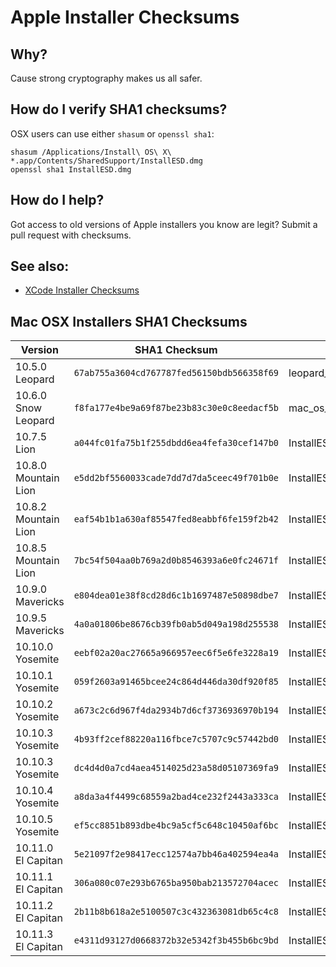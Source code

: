 # Apple Installer Checksums

## Why?

Cause strong cryptography makes us all safer.

## How do I verify SHA1 checksums?

OSX users can use either `shasum` or `openssl sha1`:

````
shasum /Applications/Install\ OS\ X\ *.app/Contents/SharedSupport/InstallESD.dmg
openssl sha1 InstallESD.dmg
````

## How do I help?

Got access to old versions of Apple installers you know are legit? Submit a pull request with checksums.

## See also:

* [XCode Installer Checksums](xcode.md)

## Mac OSX Installers SHA1 Checksums

| Version              | SHA1 Checksum                              | Filename                                 |
| ---------------------| ------------------------------------------ | ---------------------------------------- |
| 10.5.0 Leopard       | `67ab755a3604cd767787fed56150bdb566358f69` | leopard_9a581_userdvd.dmg`
| 10.6.0 Snow Leopard  | `f8fa177e4be9a69f87be23b83c30e0c8eedacf5b` | mac_os_x_v10.6_build_10a432_user_dvd.dmg
| 10.7.5 Lion          | `a044fc01fa75b1f255dbdd6ea4fefa30cef147b0` | InstallESD.dmg
| 10.8.0 Mountain Lion | `e5dd2bf5560033cade7dd7d7da5ceec49f701b0e` | InstallESD.dmg
| 10.8.2 Mountain Lion | `eaf54b1b1a630af85547fed8eabbf6fe159f2b42` | InstallESD.dmg
| 10.8.5 Mountain Lion | `7bc54f504aa0b769a2d0b8546393a6e0fc24671f` | InstallESD.dmg
| 10.9.0 Mavericks     | `e804dea01e38f8cd28d6c1b1697487e50898dbe7` | InstallESD.dmg
| 10.9.5 Mavericks     | `4a0a01806be8676cb39fb0ab5d049a198d255538` | InstallESD.dmg
| 10.10.0 Yosemite     | `eebf02a20ac27665a966957eec6f5e6fe3228a19` | InstallESD.dmg
| 10.10.1 Yosemite     | `059f2603a91465bcee24c864d446da30df920f85` | InstallESD.dmg
| 10.10.2 Yosemite     | `a673c2c6d967f4da2934b7d6cf3736936970b194` | InstallESD.dmg
| 10.10.3 Yosemite     | `4b93ff2cef88220a116fbce7c5707c9c57442bd0` | InstallESD.dmg
| 10.10.3 Yosemite     | `dc4d4d0a7cd4aea4514025d23a58d05107369fa9` | InstallESD.dmg
| 10.10.4 Yosemite     | `a8da3a4f4499c68559a2bad4ce232f2443a333ca` | InstallESD.dmg
| 10.10.5 Yosemite     | `ef5cc8851b893dbe4bc9a5cf5c648c10450af6bc` | InstallESD.dmg
| 10.11.0 El Capitan   | `5e21097f2e98417ecc12574a7bb46a402594ea4a` | InstallESD.dmg
| 10.11.1 El Capitan   | `306a080c07e293b6765ba950bab213572704acec` | InstallESD.dmg
| 10.11.2 El Capitan   | `2b11b8b618a2e5100507c3c432363081db65c4c8` | InstallESD.dmg
| 10.11.3 El Capitan   | `e4311d93127d0668372b32e5342f3b455b6bc9bd` | InstallESD.dmg
